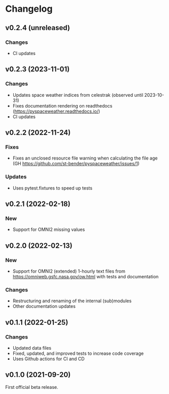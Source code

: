 Changelog
=========

v0.2.4 (unreleased)
-------------------

### Changes

- CI updates


v0.2.3 (2023-11-01)
-------------------

### Changes

- Updates space weather indices from celestrak (observed until 2023-10-31)
- Fixes documentation rendering on readthedocs
  (https://pyspaceweather.readthedocs.io/)
- CI updates


v0.2.2 (2022-11-24)
-------------------

### Fixes

- Fixes an unclosed resource file warning when calculating the file age
  (GH https://github.com/st-bender/pyspaceweather/issues/1)

### Updates

- Uses pytest.fixtures to speed up tests


v0.2.1 (2022-02-18)
-------------------

### New

- Support for OMNI2 missing values


v0.2.0 (2022-02-13)
-------------------

### New

- Support for OMNI2 (extended) 1-hourly text files from <https://omniweb.gsfc.nasa.gov/ow.html>
  with tests and documentation

### Changes

- Restructuring and renaming of the internal (sub)modules
- Other documentation updates


v0.1.1 (2022-01-25)
-------------------

### Changes

- Updated data files
- Fixed, updated, and improved tests to increase code coverage
- Uses Github actions for CI and CD


v0.1.0 (2021-09-20)
-------------------

First official beta release.
